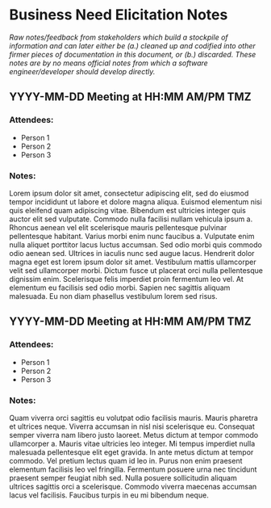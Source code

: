 # Business Need Elicitation Notes

*Raw notes/feedback from stakeholders which build a stockpile of information and can later either be (a.) cleaned up and codified into other firmer pieces of documentation in this document, or (b.) discarded. These notes are by no means official notes from which a software engineer/developer should develop directly.*

<!--

  Recommendations for Entering Business Need Elicitation Notes:

  - take note of who are the sources of information
  - separate events/meetings/discussion by using level 2 headers
  - provide date in headers
  - organize in chronological order (older down to newer)

-->

<!-- Replace the following placeholders. Delete this line when complete. -->
## YYYY-MM-DD Meeting at HH:MM AM/PM TMZ

### Attendees:

  - Person 1
  - Person 2
  - Person 3

### Notes:

Lorem ipsum dolor sit amet, consectetur adipiscing elit, sed do eiusmod tempor incididunt ut labore et dolore magna aliqua. Euismod elementum nisi quis eleifend quam adipiscing vitae. Bibendum est ultricies integer quis auctor elit sed vulputate. Commodo nulla facilisi nullam vehicula ipsum a. Rhoncus aenean vel elit scelerisque mauris pellentesque pulvinar pellentesque habitant. Varius morbi enim nunc faucibus a. Vulputate enim nulla aliquet porttitor lacus luctus accumsan. Sed odio morbi quis commodo odio aenean sed. Ultrices in iaculis nunc sed augue lacus. Hendrerit dolor magna eget est lorem ipsum dolor sit amet. Vestibulum mattis ullamcorper velit sed ullamcorper morbi. Dictum fusce ut placerat orci nulla pellentesque dignissim enim. Scelerisque felis imperdiet proin fermentum leo vel. At elementum eu facilisis sed odio morbi. Sapien nec sagittis aliquam malesuada. Eu non diam phasellus vestibulum lorem sed risus.

## YYYY-MM-DD Meeting at HH:MM AM/PM TMZ

### Attendees:

  - Person 1
  - Person 2
  - Person 3

### Notes:

Quam viverra orci sagittis eu volutpat odio facilisis mauris. Mauris pharetra et ultrices neque. Viverra accumsan in nisl nisi scelerisque eu. Consequat semper viverra nam libero justo laoreet. Metus dictum at tempor commodo ullamcorper a. Mauris vitae ultricies leo integer. Mi tempus imperdiet nulla malesuada pellentesque elit eget gravida. In ante metus dictum at tempor commodo. Vel pretium lectus quam id leo in. Purus non enim praesent elementum facilisis leo vel fringilla. Fermentum posuere urna nec tincidunt praesent semper feugiat nibh sed. Nulla posuere sollicitudin aliquam ultrices sagittis orci a scelerisque. Commodo viverra maecenas accumsan lacus vel facilisis. Faucibus turpis in eu mi bibendum neque.
  